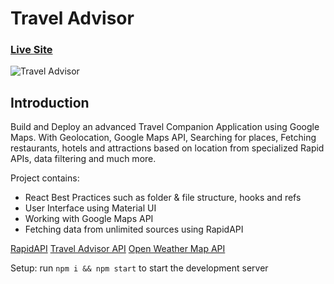 # Travel Advisor

### [Live Site](https://travel-advisor-kishan.netlify.app/)

![Travel Advisor](https://i.ibb.co/qph2cZn/image.pngg)

## Introduction

Build and Deploy an advanced Travel Companion Application using Google Maps. With Geolocation, Google Maps API, Searching for places, Fetching restaurants, hotels and attractions based on location from specialized Rapid APIs, data filtering and much more.

Project contains:

- React Best Practices such as folder & file structure, hooks and refs
- User Interface using Material UI
- Working with Google Maps API
- Fetching data from unlimited sources using RapidAPI

[RapidAPI](https://rapidapi.com/hub)
[Travel Advisor API](https://rapidapi.com/apidojo/api/travel-advisor)
[Open Weather Map API](https://rapidapi.com/community/api/open-weather-map)

Setup: run `npm i && npm start` to start the development server
